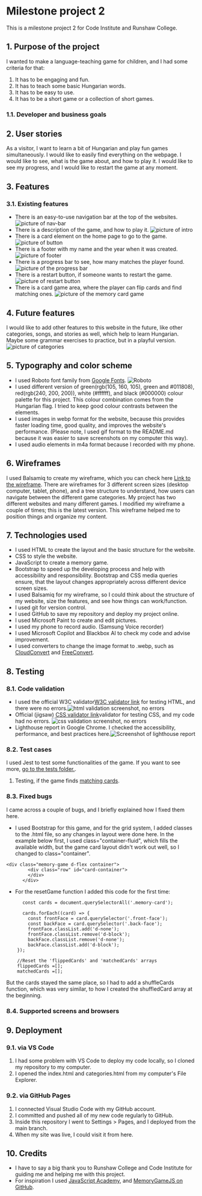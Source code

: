 # Milestone project 2
This is a milestone project 2 for Code Institute and Runshaw College.
## 1. Purpose of the project
I wanted to make a language-teaching game for children, and I had some criteria for that:
1. It has to be engaging and fun.
2. It has to teach some basic Hungarian words.
3. It has to be easy to use.
4. It has to be a short game or a collection of short games. 
### 1.1. Developer and business goals
## 2. User stories
As a visitor, I want to learn a bit of Hungarian and play fun games simultaneously. I would like to easily find everything on the webpage. I would like to see, what is the game about, and how to play it. I would like to see my progress, and I would like to restart the game at any moment. 
## 3. Features
### 3.1. Existing features
* There is an easy-to-use navigation bar at the top of the websites. ![picture of nav-bar](assets/images/nav-bar.gif)
* There is a description of the game, and how to play it. ![picture of intro](assets/images/description.gif)
* There is a card element on the home page to go to the game. ![picture of button](/assets/images/go-to-play.gif)
* There is a footer with my name and the year when it was created. ![picture of footer](assets/images/footer.gif)
* There is a progress bar to see, how many matches the player found. ![picture of the progress bar](assets/images/progress-bar.gif)
* There is a restart button, if someone wants to restart the game. ![picture of restart button](assets/images/restart.gif)
* There is a card game area, where the player can flip cards and find matching ones. ![picture of the memory card game](assets/images/card-game.gif)
## 4. Future features
I would like to add other features to this website in the future, like other categories, songs, and stories as well, which help to learn Hungarian. Maybe some grammar exercises to practice, but in a playful version. 
![picture of categories](/assets/images/categories.gif)
## 5. Typography and color scheme
* I used Roboto font family from [Google Fonts](https://fonts.google.com/). ![Roboto](/assets/images/roboto.gif)
* I used different version of green(rgb(105, 160, 105), green and #011808), red(rgb(240, 200, 200)), white (#ffffff), and black (#000000) colour palette for this project. This colour combination comes from the Hungarian flag. I tried to keep good colour contrasts between the elements.
* I used images in webp format for the website, because this provides faster loading time, good quality, and improves the website's performance. (Please note, I used gif format to the README.md because it was easier to save screenshots on my computer this way).
* I used audio elements in m4a format because I recorded with my phone.
## 6. Wireframes
I used Balsamiq to create my wireframe, which you can check here [Link to the wireframe](Language%20learning%20app.pdf). There are wireframes for 3 different screen sizes (desktop computer, tablet, phone), and a tree structure to understand, how users can navigate between the different game categories. My project has two different websites and many different games. I modified my wireframe a couple of times; this is the latest version. This wireframe helped me to position things and organize my content.
## 7. Technologies used
* I used HTML to create the layout and the basic structure for the website.
* CSS to style the website.
* JavaScript to create a memory game.
* Bootstrap to speed up the developing process and help with accessibility and responsibility. Bootstrap and CSS media queries ensure, that the layout changes appropriately across different device screen sizes.
* I used Balsamiq for my wireframe, so I could think about the structure of my website, size the features, and see how things can work/function.
* I used git for version control.
* I used GitHub to save my repository and deploy my project online.
* I used Microsoft Paint to create and edit pictures.
* I used my phone to record audio. (Samsung Voice recorder)
* I used Microsoft Copilot and Blackbox AI to check my code and advise improvement. 
* I used converters to change the image format to .webp, such as [CloudConvert](https://cloudconvert.com/jpg-to-webp) and [FreeConvert](https://www.freeconvert.com/jpg-to-webp).
## 8. Testing
### 8.1. Code validation
* I used the official W3C validator[W3C validator link](https://validator.w3.org/) for testing HTML, and there were no errors.![html validation screenshot, no errors](/assets/images/html-validation.gif)
* Official (jigsaw) [CSS validator link](https://jigsaw.w3.org/css-validator/)validator for testing CSS, and my code had no errors. ![css validation screenshot, no errors](/assets/images/css-validation.gif)
* Lighthouse report in Google Chrome. I checked the accessibility, performance, and best practices here.![Screenshot of lighthouse report](/assets/images/lighthouse.gif)
### 8.2. Test cases
I used Jest to test some functionalities of the game. If you want to see more, [go to the tests folder.](assets/js/tests). 
1. Testing, if the game finds [matching cards](/assets/js/tests/cardMatching.test.js).
### 8.3. Fixed bugs
I came across a couple of bugs, and I briefly explained how I fixed them here.
* I used Bootstrap for this game, and for the grid system, I added classes to the .html file, so any changes in layout were done here. In the example below first, I used class="container-fluid", which fills the available width, but the game card layout didn't work out well, so I changed to class="container".
```
<div class="memory-game d-flex container">
        <div class="row" id="card-container">
        </div>
      </div>
```
* For the resetGame function I added this code for the first time:
```
      const cards = document.querySelectorAll('.memory-card');
    
      cards.forEach((card) => {
        const frontFace = card.querySelector('.front-face');
        const backFace = card.querySelector('.back-face');
        frontFace.classList.add('d-none');
        frontFace.classList.remove('d-block');
        backFace.classList.remove('d-none');
        backFace.classList.add('d-block');
    });
    
    //Reset the 'flippedCards' and 'matchedCards' arrays
    flippedCards =[];
    matchedCards =[];
```
But the cards stayed the same place, so I had to add a shuffleCards function, which was very similar, to how I created the shuffledCard array at the beginning.
### 8.4. Supported screens and browsers
## 9. Deployment
### 9.1. via VS Code
1. I had some problem with VS Code to deploy my code locally, so I cloned my repository to my computer.
2. I opened the index.html and categories.html from my computer's File Explorer. 
### 9.2. via GitHub Pages
1. I connected Visual Studio Code with my GitHub account.
2. I committed and pushed all of my new code regularly to GitHub.
3. Inside this repository I went to Settings > Pages, and I deployed from the main branch.
4. When my site was live, I could visit it from here.
## 10. Credits
* I have to say a big thank you to Runshaw College and Code Institute for guiding me and helping me with this project.
* For inspiration I used [JavaScript Academy](https://www.youtube.com/watch?v=xWdkt6KSirw), and [MemoryGameJS on GitHub](https://github.com/IamPrime/MemoryGameJs).
